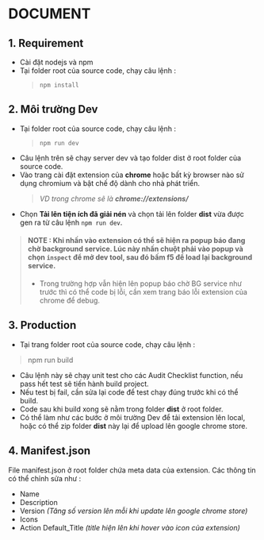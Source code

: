 # DOCUMENT

## 1. Requirement
- Cài đặt nodejs và npm
- Tại folder root của source code, chạy câu lệnh :  
    > `npm install`  

## 2. Môi trường Dev
- Tại folder root của source code, chạy câu lệnh :  
    > `npm run dev`  
- Câu lệnh trên sẽ chạy server dev và tạo folder dist ở root folder của source code.
- Vào trang cài đặt extension của **chrome** hoặc bất kỳ browser nào sử dụng chromium và bật chế độ dành cho nhà phát triển.    
    > *VD trong chrome sẽ là **chrome://extensions/***
- Chọn **Tải lên tiện ích đã giải nén** và chọn tải lên folder **dist** vừa được gen ra từ câu lệnh `npm run dev`.
> #### **NOTE** : Khi nhấn vào extension có thể sẽ hiện ra popup báo đang chờ background service. Lúc này nhấn chuột phải vào popup và chọn `inspect` để mở dev tool, sau đó bấm f5 để load lại background service.  
> - Trong trường hợp vẫn hiện lên popup báo chờ BG service như trước thì có thể code bị lỗi, cần xem trang báo lỗi extension của chrome để debug.


## 3. Production
- Tại trang folder root của source code, chạy câu lệnh :   
> npm run build

- Câu lệnh này sẽ chạy unit test cho các Audit Checklist function, nếu pass hết test sẽ tiến hành build project.
- Nếu test bị fail, cần sửa lại code để test chạy đúng trước khi có thể build.
- Code sau khi build xong sẽ nằm trong folder **dist** ở root folder.
- Có thể làm như các bước ở môi trường Dev để tải extension lên local, hoặc có thể zip folder **dist** này lại để upload lên google chrome store.


## 4. Manifest.json
File manifest.json ở root folder chứa meta data của extension. Các thông tin có thể chỉnh sửa như : 
- Name
- Description
- Version *(Tăng số version lên mỗi khi update lên google chrome store)*
- Icons
- Action Default_Title *(title hiện lên khi hover vào icon của extension)*